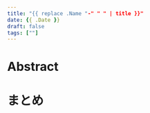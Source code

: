 ```yaml
---
title: "{{ replace .Name "-" " " | title }}"
date: {{ .Date }}
draft: false
tags: [""]
---
```


# Abstract

# まとめ

